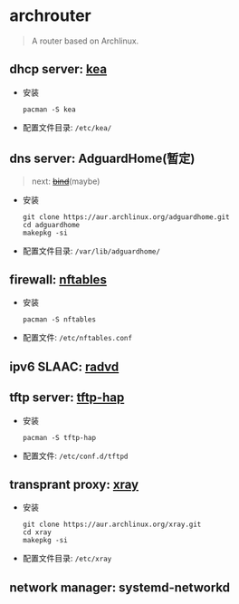 # archrouter
> A router based on Archlinux.


## dhcp server: [kea](https://www.isc.org/kea/)
- 安装
    ```shell
    pacman -S kea
    ```
- 配置文件目录: `/etc/kea/`

## dns server: AdguardHome(暂定)
> next: [~~bind~~](https://www.isc.org/bind/)(maybe)
- 安装
    ```shell
    git clone https://aur.archlinux.org/adguardhome.git
    cd adguardhome
    makepkg -si
    ```
- 配置文件目录: `/var/lib/adguardhome/`

## firewall: [nftables](https://netfilter.org/projects/nftables/)
- 安装
    ```shell
    pacman -S nftables
    ```
- 配置文件: `/etc/nftables.conf`

## ipv6 SLAAC: [radvd](http://www.litech.org/radvd/)

## tftp server: [tftp-hap](https://www.kernel.org/pub/software/network/tftp/tftp-hpa/)
- 安装
    ```shell
    pacman -S tftp-hap
    ```
- 配置文件: `/etc/conf.d/tftpd`

## transprant proxy: [xray](https://github.com/XTLS/Xray-core)
- 安装
    ```shell
    git clone https://aur.archlinux.org/xray.git
    cd xray
    makepkg -si
    ```
- 配置文件目录: `/etc/xray`

## network manager: systemd-networkd
